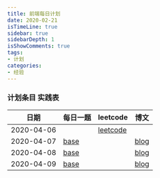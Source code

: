 ```yaml
---
title: 前端每日计划
date: 2020-02-21
isTimeLine: true
sidebar: true
sidebarDepth: 1
isShowComments: true
tags:
- 计划
categories:
- 经验
---
```



<!-- | 计划条目                |  
| ---------------------- | 
| 每日一题                | 
| leetcode               | 
| 博文                   |  -->


### 计划条目 实践表

|  日期   | 每日一题  |   leetcode   | 博文  | 
|  ----  | -------  | ------------ | ----  |
| 2020-04-06  |       |[leetcode](https://github.com/loverofmusic/data-structure-algorithm/blob/master/code/string/1.js) | |
| 2020-04-07  |   [base](/accumulation/2020/04/07.html)    | |[blog](/system/subject/classic.html) |
| 2020-04-08  |   [base](/accumulation/2020/04/08.html)    | |[blog](/system/javascript/object.html) |
| 2020-04-09  |   [base](/accumulation/2020/04/09.html)    | |[blog](/system/javascript/prototype.html) |

